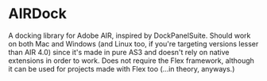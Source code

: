 # AIRDock
A docking library for Adobe AIR, inspired by DockPanelSuite. Should work on both Mac and Windows (and Linux too, if you're targeting versions lesser than AIR 4.0) since it's made in pure AS3 and doesn't rely on native extensions in order to work. Does not require the Flex framework, although it can be used for projects made with Flex too (...in theory, anyways.)
